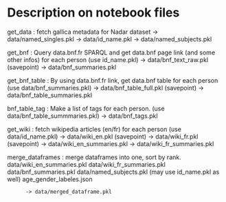 # Description on notebook files

get_data : fetch gallica metadata for Nadar dataset
        -> data/named_singles.pkl
        -> data/id_name.pkl
        -> data/named_subjects.pkl

get_bnf : Query data.bnf.fr SPARQL and get data.bnf page link (and some other infos) for each person
          (use id_name.pkl)
          -> data/bnf_text_raw.pkl (savepoint)
          -> data/bnf_summaries.pkl

get_bnf_table : By using data.bnf.fr link, get data.bnf table for each person
          (use data/bnf_summaries.pkl)
          -> data/bnf_table_full.pkl (savepoint)
          -> data/bnf_table_summaries.pkl 
        
bnf_table_tag : Make a list of tags for each person.
          (use data/bnf_table_summmaries.pkl)
          -> data/bnf_tags.pkl

get_wiki : fetch wikipedia articles (en/fr) for each person
          (use data/id_name.pkl)
          -> data/wiki_en.pkl (savepoint)
          -> data/wiki_fr.pkl (savepoint)
          -> data/wiki_en_summaries.pkl 
          -> data/wiki_fr_summaries.pkl 
          
merge_dataframes : merge dataframes into one, sort by rank. 
          data/wiki_en_summaries.pkl 
          data/wiki_fr_summaries.pkl 
          data/bnf_summaries.pkl
          data/named_subjects.pkl (may use id_name.pkl as well)
          age_gender_labeles.json
          
          -> data/merged_dataframe.pkl
          
